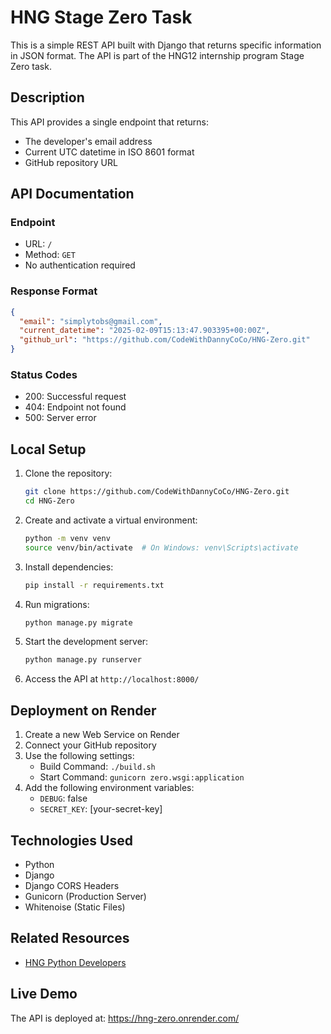 # HNG Stage Zero Task

This is a simple REST API built with Django that returns specific information in JSON format. The API is part of the HNG12 internship program Stage Zero task.

## Description

This API provides a single endpoint that returns:

- The developer's email address
- Current UTC datetime in ISO 8601 format
- GitHub repository URL

## API Documentation

### Endpoint

- URL: `/`
- Method: `GET`
- No authentication required

### Response Format

```json
{
  "email": "simplytobs@gmail.com",
  "current_datetime": "2025-02-09T15:13:47.903395+00:00Z",
  "github_url": "https://github.com/CodeWithDannyCoCo/HNG-Zero.git"
}
```

### Status Codes

- 200: Successful request
- 404: Endpoint not found
- 500: Server error

## Local Setup

1. Clone the repository:

   ```bash
   git clone https://github.com/CodeWithDannyCoCo/HNG-Zero.git
   cd HNG-Zero
   ```

2. Create and activate a virtual environment:

   ```bash
   python -m venv venv
   source venv/bin/activate  # On Windows: venv\Scripts\activate
   ```

3. Install dependencies:

   ```bash
   pip install -r requirements.txt
   ```

4. Run migrations:

   ```bash
   python manage.py migrate
   ```

5. Start the development server:

   ```bash
   python manage.py runserver
   ```

6. Access the API at `http://localhost:8000/`

## Deployment on Render

1. Create a new Web Service on Render
2. Connect your GitHub repository
3. Use the following settings:
   - Build Command: `./build.sh`
   - Start Command: `gunicorn zero.wsgi:application`
4. Add the following environment variables:
   - `DEBUG`: false
   - `SECRET_KEY`: [your-secret-key]

## Technologies Used

- Python
- Django
- Django CORS Headers
- Gunicorn (Production Server)
- Whitenoise (Static Files)

## Related Resources

- [HNG Python Developers](https://hng.tech/hire/python-developers)

## Live Demo

The API is deployed at: https://hng-zero.onrender.com/
